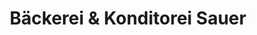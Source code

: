 ---
title: "Bäckerei & Konditorei Sauer"
url: /klingenberg/baeckerei-und-konditorei-sauer/
shop: Bäckerei
---